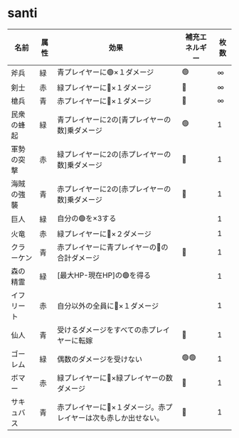 # santi

| 名前 | 属性 | 効果 | 補充エネルギー | 枚数 |
|----|------|------|----------------|------|
| 斧兵  | 緑 | 青プレイヤーに🟢×１ダメージ | 🟢 | ∞ |
| 剣士  | 赤 | 緑プレイヤーに🔴×１ダメージ | 🔴 | ∞ |
| 槍兵  | 青 | 赤プレイヤーに🔵×１ダメージ | 🔵 | ∞ |
| 民衆の蜂起  | 緑 | 青プレイヤーに2の[青プレイヤーの数]乗ダメージ | 🟢 | 1 |
| 軍勢の突撃  | 赤 | 緑プレイヤーに2の[赤プレイヤーの数]乗ダメージ | 🔴 | 1 |
| 海賊の強襲  | 青 | 赤プレイヤーに2の[赤プレイヤーの数]乗ダメージ | 🔵 | 1 |
| 巨人  | 緑 | 自分の🟢を×3する |  | 1 |
|火竜| 赤 | 緑プレイヤーに🔴×２ダメージ |  | 1 |
| クラーケン  | 青 | 赤プレイヤーに青プレイヤーの🔵の合計ダメージ | 🔵 | 1 |
| 森の精霊 | 緑 | [最大HP-現在HP]の🟢を得る |  | 1 |
| イフリート | 赤 | 自分以外の全員に🔴×１ダメージ |  | 1 |
| 仙人 | 青 | 受けるダメージをすべての赤プレイヤーに転嫁 | 🔵 | 1 |
| ゴーレム | 緑 | 偶数のダメージを受けない | 🟢🟢 | 1 |
| ボマー | 赤 | 緑プレイヤーに🔴×緑プレイヤーの数ダメージ | 🔴 | 1 |
| サキュバス | 青 | 赤プレイヤーに🔵×１ダメージ。赤プレイヤーは次も赤しか出せない。 | 🔵 | 1 |

